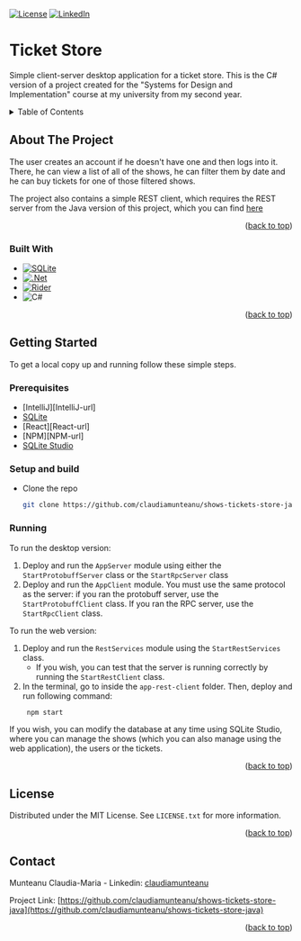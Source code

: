 <!-- Improved compatibility of back to top link: See: https://github.com/othneildrew/Best-README-Template/pull/73 -->
<a name="readme-top"></a>
<!--
*** Thanks for checking out the Best-README-Template. If you have a suggestion
*** that would make this better, please fork the repo and create a pull request
*** or simply open an issue with the tag "enhancement".
*** Don't forget to give the project a star!
*** Thanks again! Now go create something AMAZING! :D
-->



<!-- PROJECT SHIELDS -->
<!--
*** I'm using markdown "reference style" links for readability.
*** Reference links are enclosed in brackets [ ] instead of parentheses ( ).
*** See the bottom of this document for the declaration of the reference variables
*** for contributors-url, forks-url, etc. This is an optional, concise syntax you may use.
*** https://www.markdownguide.org/basic-syntax/#reference-style-links
-->

<!--[![Contributors][contributors-shield]][contributors-url]
[![Forks][forks-shield]][forks-url]
[![Stargazers][stars-shield]][stars-url] 
[![Issues][issues-shield]][issues-url] -->
[![License][license-shield]][license-url]
[![LinkedIn][linkedin-shield]][linkedin-url]


<!--
 PROJECT LOGO
<br />
<div align="center">
  <a href="https://github.com/claudiamunteanu/product-management">
    <img src="images/logo.png" alt="Logo" width="80" height="80">
  </a>
-->
# Ticket Store
Simple client-server desktop application for a ticket store. This is the C# version of a project created for the "Systems for Design and Implementation" course at my university from my second year.
  <!--
  <p align="center">
    Simple CRUD mobile application for the management of a store's products, created for the "Mobile Application Programming" course at my university.
    <br />
    <a href="https://github.com/claudiamunteanu/product-management"><strong>Explore the docs »</strong></a>
    <br />
    <br />
    <a href="https://github.com/claudiamunteanu/product-management">View Demo</a>
    ·
    <a href="https://github.com/claudiamunteanu/product-management/issues">Report Bug</a>
    ·
    <a href="https://github.com/claudiamunteanu/product-management/issues">Request Feature</a>
  </p>
</div>
-->


<!-- TABLE OF CONTENTS -->
<details>
  <summary>Table of Contents</summary>
  <ol>
    <li>
      <a href="#about-the-project">About The Project</a>
      <ul>
        <li><a href="#built-with">Built With</a></li>
      </ul>
    </li>
    <li>
      <a href="#getting-started">Getting Started</a>
      <ul>
        <li><a href="#prerequisites">Prerequisites</a></li>
        <li><a href="#setup-and-build">Setup and Build</a></li>
        <li><a href="#running">Running</a></li>
      </ul>
    </li>
    <!--
    <li><a href="#usage">Usage</a></li>
    <li><a href="#roadmap">Roadmap</a></li>
    <li><a href="#contributing">Contributing</a></li>
    -->
    <li><a href="#license">License</a></li>
    <li><a href="#contact">Contact</a></li>
    <!--<li><a href="#acknowledgments">Acknowledgments</a></li>-->
  </ol>
</details>

<!-- ABOUT THE PROJECT -->
## About The Project

The user creates an account if he doesn't have one and then logs into it. There, he can view a list of all of the shows, he can filter them by date and he can buy tickets for one of those filtered shows.

The project also contains a simple REST client, which requires the REST server from the Java version of this project, which you can find [here](https://github.com/claudiamunteanu/shows-ticket-store-java)

<p align="right">(<a href="#readme-top">back to top</a>)</p>

### Built With
* [![SQLite][SQLite.org]][SQLite-url]
* [![.Net][.Net.com]][.Net-url]
* [![Rider][Rider.com]][Rider-url]
* ![C#][C#.com]
<p align="right">(<a href="#readme-top">back to top</a>)</p>


<!-- GETTING STARTED -->
## Getting Started

To get a local copy up and running follow these simple steps.

### Prerequisites

* [IntelliJ][IntelliJ-url]
* [SQLite][SQLite-url]
* [React][React-url]
* [NPM][NPM-url]
* [SQLite Studio](https://sqlitestudio.pl/)

### Setup and build

* Clone the repo
   ```sh
   git clone https://github.com/claudiamunteanu/shows-tickets-store-java.git
   ```
   
### Running

To run the desktop version:
1. Deploy and run the `AppServer` module using either the `StartProtobuffServer` class or the `StartRpcServer` class
2. Deploy and run the `AppClient` module. You must use the same protocol as the server: if you ran the protobuff server, use the `StartProtobuffClient` class. If you ran the RPC server, use the `StartRpcClient` class.

To run the web version:
1. Deploy and run the `RestServices` module using the `StartRestServices` class.
   * If you wish, you can test that the server is running correctly by running the `StartRestClient` class.
2. In the terminal, go to inside the `app-rest-client` folder. Then, deploy and run following command:
   ```
    npm start
   ```

If you wish, you can modify the database at any time using SQLite Studio, where you can manage the shows (which you can also manage using the web application), the users or the tickets.

<p align="right">(<a href="#readme-top">back to top</a>)</p>



<!-- USAGE EXAMPLES -->
<!--## Usage

Use this space to show useful examples of how a project can be used. Additional screenshots, code examples and demos work well in this space. You may also link to more resources.

_For more examples, please refer to the [Documentation](https://example.com)_

<p align="right">(<a href="#readme-top">back to top</a>)</p>
-->



<!-- CONTRIBUTING -->
<!--
## Contributing

Contributions are what make the open source community such an amazing place to learn, inspire, and create. Any contributions you make are **greatly appreciated**.

If you have a suggestion that would make this better, please fork the repo and create a pull request. You can also simply open an issue with the tag "enhancement".
Don't forget to give the project a star! Thanks again!

1. Fork the Project
2. Create your Feature Branch (`git checkout -b feature/AmazingFeature`)
3. Commit your Changes (`git commit -m 'Add some AmazingFeature'`)
4. Push to the Branch (`git push origin feature/AmazingFeature`)
5. Open a Pull Request

<p align="right">(<a href="#readme-top">back to top</a>)</p>
-->


<!-- LICENSE -->
## License

Distributed under the MIT License. See `LICENSE.txt` for more information.

<p align="right">(<a href="#readme-top">back to top</a>)</p>



<!-- CONTACT -->
## Contact

Munteanu Claudia-Maria - Linkedin: [claudiamunteanu][linkedin-url]

Project Link: [https://github.com/claudiamunteanu/shows-tickets-store-java](https://github.com/claudiamunteanu/shows-tickets-store-java)

<p align="right">(<a href="#readme-top">back to top</a>)</p>



<!-- ACKNOWLEDGMENTS -->
<!--## Acknowledgments

* []()
* []()
* []()

<p align="right">(<a href="#readme-top">back to top</a>)</p>

-->

<!-- MARKDOWN LINKS & IMAGES -->
<!-- https://www.markdownguide.org/basic-syntax/#reference-style-links -->
[contributors-shield]: https://img.shields.io/github/contributors/claudiamunteanu/shows-ticket-store-csharp.svg?style=for-the-badge
[contributors-url]: https://github.com/claudiamunteanu/shows-ticket-store-csharp/graphs/contributors
[forks-shield]: https://img.shields.io/github/forks/claudiamunteanu/shows-ticket-store-csharp.svg?style=for-the-badge
[forks-url]: https://github.com/claudiamunteanu/shows-ticket-store-csharp/network/members
[stars-shield]: https://img.shields.io/github/stars/claudiamunteanu/shows-ticket-store-csharp.svg?style=for-the-badge
[stars-url]: https://github.com/claudiamunteanu/shows-ticket-store-csharp/stargazers
[issues-shield]: https://img.shields.io/github/issues/claudiamunteanu/shows-ticket-store-csharp.svg?style=for-the-badge
[issues-url]: https://github.com/claudiamunteanu/shows-ticket-store-csharp/issues
[license-shield]: https://img.shields.io/github/license/claudiamunteanu/shows-ticket-store-csharp.svg?style=for-the-badge
[license-url]: https://github.com/claudiamunteanu/shows-ticket-store-csharp/blob/master/LICENSE
[linkedin-shield]: https://img.shields.io/badge/-LinkedIn-black.svg?style=for-the-badge&logo=linkedin&colorB=555
[linkedin-url]: https://linkedin.com/in/claudiamunteanu
[SQLite.org]: https://img.shields.io/badge/sqlite-%2307405e.svg?style=for-the-badge&logo=sqlite&logoColor=white
[SQLite-url]: https://www.sqlite.org/index.html
[.Net.com]: https://img.shields.io/badge/.NET-5C2D91?style=for-the-badge&logo=.net&logoColor=white
[.Net-url]: https://dotnet.microsoft.com/en-us/
[Rider.com]: https://img.shields.io/badge/Rider-000000.svg?style=for-the-badge&logo=Rider&logoColor=white&color=black&labelColor=crimson
[Rider-url]: https://www.jetbrains.com/rider/
[C#.com]: https://img.shields.io/badge/c%23-%23239120.svg?style=for-the-badge&logo=c-sharp&logoColor=white
